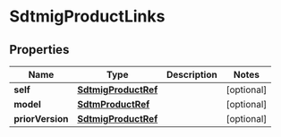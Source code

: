 

# SdtmigProductLinks

## Properties

Name | Type | Description | Notes
------------ | ------------- | ------------- | -------------
**self** | [**SdtmigProductRef**](SdtmigProductRef.md) |  |  [optional]
**model** | [**SdtmProductRef**](SdtmProductRef.md) |  |  [optional]
**priorVersion** | [**SdtmigProductRef**](SdtmigProductRef.md) |  |  [optional]




